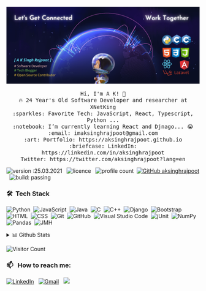 <p align="center"> 
    <img src="https://github.com/aksinghrajpoot/aksinghrajpoot/blob/master/public/static/cover-main.png" alt="A K Singh Rajpoot's Github Profile" />
</p>

<p align="center">
  <samp>
    Hi, I'm A K! 👋 <br>
    🔥 24 Year's Old Software Developer and researcher at XNetKing  <br>
    :sparkles: Favorite Tech: JavaScript, React, Typescript, Python ... <br>
    :notebook: I’m currently learning React and Djnago... 😭  <br>
    :email:	imaksinghrajpoot@gmail.com <br>
    :art: Portfolio: https://aksinghrajpoot.github.io <br>
    :briefcase: LinkedIn: https://linkedin.com/in/aksinghrajpoot <br>
                Twitter: https://twitter.com/aksinghrajpoot?lang=en
  </samp>
</p>

![version :25.03.2021](https://img.shields.io/badge/version-25.03.2021-informational) &nbsp;
![licence](https://img.shields.io/crates/l/rustc-serialize/0.3.24) &nbsp;
![profile count](https://komarev.com/ghpvc/?username=aksinghrajpoot&color=red)&nbsp;
[![GitHub aksinghrajpoot](https://img.shields.io/github/followers/aksinghrajpoot?label=follow&style=social)](https://github.com/aksinghrajpoot)&nbsp;
![build: passing](https://img.shields.io/badge/build-passing-success)

### 🛠 &nbsp;Tech Stack

![Python](https://img.shields.io/badge/-Python-05122A?style=flat&logo=python)&nbsp;
![JavaScript](https://img.shields.io/badge/-JavaScript-05122A?style=flat&logo=javascript)&nbsp;
![Java](https://img.shields.io/badge/-Java-05122A?style=flat&logo=Java&logoColor=FFA518)&nbsp;
![C](https://img.shields.io/badge/-C-05122A?style=flat&logo=C&logoColor=A8B9CC)&nbsp;
![C++](https://img.shields.io/badge/-C++-05122A?style=flat&logo=C%2B%2B&logoColor=00599C)&nbsp;
![Django](https://img.shields.io/badge/-Django-05122A?style=flat&logo=django&logoColor=092E20)&nbsp;
![Bootstrap](https://img.shields.io/badge/-Bootstrap-05122A?style=flat&logo=bootstrap&logoColor=563D7C)\
![HTML](https://img.shields.io/badge/-HTML-05122A?style=flat&logo=HTML5)&nbsp;
![CSS](https://img.shields.io/badge/-CSS-05122A?style=flat&logo=CSS3&logoColor=1572B6)&nbsp;
![Git](https://img.shields.io/badge/-Git-05122A?style=flat&logo=git)&nbsp;
![GitHub](https://img.shields.io/badge/-GitHub-05122A?style=flat&logo=github)&nbsp;
![Visual Studio Code](https://img.shields.io/badge/-Visual%20Studio%20Code-05122A?style=flat&logo=visual-studio-code&logoColor=007ACC)&nbsp;
![jUnit](https://img.shields.io/badge/jUnit%20-%23150458.svg?&style=flat&logo=Java&logoColor=white)&nbsp;
![NumPy](https://img.shields.io/badge/numpy%20-%23013243.svg?&style=flat&logo=numpy&logoColor=white)&nbsp;
![Pandas](https://img.shields.io/badge/pandas%20-%23150458.svg?&style=flat&logo=pandas&logoColor=white)&nbsp;
![JMH](https://img.shields.io/badge/JMH%20-%23150458.svg?&style=flat&logo=Java&logoColor=white)&nbsp;

 <details>
<summary>📊 Github Stats</summary>

<p align="center"> <img src="https://github-readme-stats.vercel.app/api?username=aksinghrajpoot&show_icons=true&theme=gotham" alt="Ayushi Rawat | Stats" />

</details>

 ![Visitor Count](https://profile-counter.glitch.me/{aksinghrajpoot}/count.svg)

### 📫 &nbsp; How to reach me:


<a href="https://www.linkedin.com/in/aksinghrajpoot/"><img alt="LinkedIn" src="https://img.shields.io/badge/linkedin%20-%230077B5.svg?&style=flat&logo=linkedin&logoColor=white"/></a> &nbsp;
<a href="mailto:mytechaksingh@gmail.com"><img alt="Gmail" src="https://img.shields.io/badge/Gmail-D14836?style=flat&logo=gmail&logoColor=white" /></a> &nbsp;
<a href="https://instagram.com/imaksinghrajpoot"><img src="https://img.shields.io/badge/-instagram_-E4405F?style=flat&logo=Instagram&logoColor=white"/></a> &nbsp;
